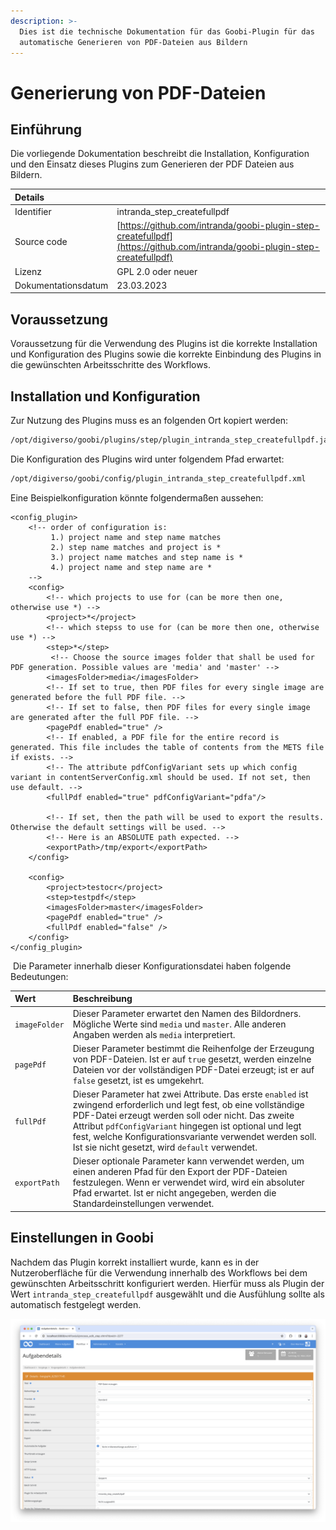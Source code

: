 ```yaml
---
description: >-
  Dies ist die technische Dokumentation für das Goobi-Plugin für das
  automatische Generieren von PDF-Dateien aus Bildern
---
```


# Generierung von PDF-Dateien

## Einführung

Die vorliegende Dokumentation beschreibt die Installation, Konfiguration und den Einsatz dieses Plugins zum Generieren der PDF Dateien aus Bildern.

| Details |  |
| :--- | :--- |
| Identifier | intranda\_step\_createfullpdf |
| Source code | [https://github.com/intranda/goobi-plugin-step-createfullpdf](https://github.com/intranda/goobi-plugin-step-createfullpdf) |
| Lizenz | GPL 2.0 oder neuer |
| Dokumentationsdatum | 23.03.2023 |

## Voraussetzung

Voraussetzung für die Verwendung des Plugins ist die korrekte Installation und Konfiguration des Plugins sowie die korrekte Einbindung des Plugins in die gewünschten Arbeitsschritte des Workflows.

## Installation und Konfiguration

Zur Nutzung des Plugins muss es an folgenden Ort kopiert werden:

```bash
/opt/digiverso/goobi/plugins/step/plugin_intranda_step_createfullpdf.jar
```

Die Konfiguration des Plugins wird unter folgendem Pfad erwartet:

```bash
/opt/digiverso/goobi/config/plugin_intranda_step_createfullpdf.xml
```

Eine Beispielkonfiguration könnte folgendermaßen aussehen:

```markup
<config_plugin>
    <!-- order of configuration is: 
         1.) project name and step name matches 
         2.) step name matches and project is * 
         3.) project name matches and step name is * 
         4.) project name and step name are * 
    -->
    <config>
        <!-- which projects to use for (can be more then one, otherwise use *) -->
        <project>*</project>
        <!-- which stepss to use for (can be more then one, otherwise use *) -->
        <step>*</step>
         <!-- Choose the source images folder that shall be used for PDF generation. Possible values are 'media' and 'master' -->
        <imagesFolder>media</imagesFolder>
        <!-- If set to true, then PDF files for every single image are generated before the full PDF file. -->
        <!-- If set to false, then PDF files for every single image are generated after the full PDF file. -->
        <pagePdf enabled="true" /> 
        <!-- If enabled, a PDF file for the entire record is generated. This file includes the table of contents from the METS file if exists. -->
        <!-- The attribute pdfConfigVariant sets up which config variant in contentServerConfig.xml should be used. If not set, then use default. -->
        <fullPdf enabled="true" pdfConfigVariant="pdfa"/>
        
        <!-- If set, then the path will be used to export the results. Otherwise the default settings will be used. -->
        <!-- Here is an ABSOLUTE path expected. -->
        <exportPath>/tmp/export</exportPath>
    </config>
    
    <config>
        <project>testocr</project>
        <step>testpdf</step>
        <imagesFolder>master</imagesFolder>
        <pagePdf enabled="true" />
        <fullPdf enabled="false" />
    </config>
</config_plugin>
```


​ Die Parameter innerhalb dieser Konfigurationsdatei haben folgende Bedeutungen: ​

| Wert | Beschreibung |
| :--- | :--- |
| `imageFolder` | Dieser Parameter erwartet den Namen des Bildordners. Mögliche Werte sind `media` und `master`. Alle anderen Angaben werden als `media` interpretiert. |
| `pagePdf` | Dieser Parameter bestimmt die Reihenfolge der Erzeugung von PDF-Dateien. Ist er auf `true` gesetzt, werden einzelne Dateien vor der vollständigen PDF-Datei erzeugt; ist er auf `false` gesetzt, ist es umgekehrt. |
| `fullPdf` | Dieser Parameter hat zwei Attribute. Das erste `enabled` ist zwingend erforderlich und legt fest, ob eine vollständige PDF-Datei erzeugt werden soll oder nicht. Das zweite Attribut `pdfConfigVariant` hingegen ist optional und legt fest, welche Konfigurationsvariante verwendet werden soll. Ist sie nicht gesetzt, wird `default` verwendet. |
| `exportPath` | Dieser optionale Parameter kann verwendet werden, um einen anderen Pfad für den Export der PDF-Dateien festzulegen. Wenn er verwendet wird, wird ein absoluter Pfad erwartet. Ist er nicht angegeben, werden die Standardeinstellungen verwendet. |


## Einstellungen in Goobi

Nachdem das Plugin korrekt installiert wurde, kann es in der Nutzeroberfläche für die Verwendung innerhalb des Workflows bei dem gewünschten Arbeitsschritt konfiguriert werden. Hierfür muss als Plugin der Wert `intranda_step_createfullpdf` ausgewählt und die Ausfühlung sollte als automatisch festgelegt werden.

![Auswahl des Plugins innerhalb der Workflowkonfiguration](../.gitbook/assets/intranda_step_createfullpdf_de.png)
